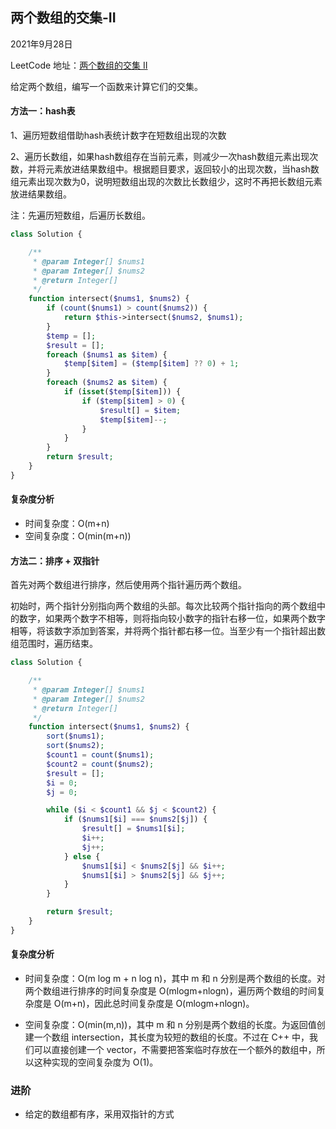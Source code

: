 ## 两个数组的交集-II



2021年9月28日

LeetCode 地址：[两个数组的交集 II](https://leetcode-cn.com/leetbook/read/top-interview-questions-easy/x2y0c2/)



给定两个数组，编写一个函数来计算它们的交集。



#### 方法一：hash表

1、遍历短数组借助hash表统计数字在短数组出现的次数

2、遍历长数组，如果hash数组存在当前元素，则减少一次hash数组元素出现次数，并将元素放进结果数组中。根据题目要求，返回较小的出现次数，当hash数组元素出现次数为0，说明短数组出现的次数比长数组少，这时不再把长数组元素放进结果数组。

注：先遍历短数组，后遍历长数组。

```php
class Solution {

    /**
     * @param Integer[] $nums1
     * @param Integer[] $nums2
     * @return Integer[]
     */
    function intersect($nums1, $nums2) {
        if (count($nums1) > count($nums2)) {
            return $this->intersect($nums2, $nums1);
        }
        $temp = [];
        $result = [];
        foreach ($nums1 as $item) {
            $temp[$item] = ($temp[$item] ?? 0) + 1;
        }
        foreach ($nums2 as $item) {
            if (isset($temp[$item])) {
                if ($temp[$item] > 0) {
                    $result[] = $item;
                    $temp[$item]--;
                }
            }
        }
        return $result;
    }
}
```



#### 复杂度分析

- 时间复杂度：O(m+n)
- 空间复杂度：O(min(m+n))



#### 方法二：排序 + 双指针

首先对两个数组进行排序，然后使用两个指针遍历两个数组。

初始时，两个指针分别指向两个数组的头部。每次比较两个指针指向的两个数组中的数字，如果两个数字不相等，则将指向较小数字的指针右移一位，如果两个数字相等，将该数字添加到答案，并将两个指针都右移一位。当至少有一个指针超出数组范围时，遍历结束。



```php
class Solution {

    /**
     * @param Integer[] $nums1
     * @param Integer[] $nums2
     * @return Integer[]
     */
    function intersect($nums1, $nums2) {
        sort($nums1);
        sort($nums2);
        $count1 = count($nums1);
        $count2 = count($nums2);
        $result = [];
        $i = 0;
        $j = 0;

        while ($i < $count1 && $j < $count2) {
            if ($nums1[$i] === $nums2[$j]) {
                $result[] = $nums1[$i];
                $i++;
                $j++;
            } else {
                $nums1[$i] < $nums2[$j] && $i++;
                $nums1[$i] > $nums2[$j] && $j++;
            }
        }

        return $result;
    }
}
```



#### 复杂度分析

- 时间复杂度：O(m log m +  n log n)，其中 m 和 n 分别是两个数组的长度。对两个数组进行排序的时间复杂度是 O(mlogm+nlogn)，遍历两个数组的时间复杂度是 O(m+n)，因此总时间复杂度是 O(mlogm+nlogn)。

- 空间复杂度：O(min(m,n))，其中 m 和 n 分别是两个数组的长度。为返回值创建一个数组 intersection，其长度为较短的数组的长度。不过在 C++ 中，我们可以直接创建一个 vector，不需要把答案临时存放在一个额外的数组中，所以这种实现的空间复杂度为 O(1)。



### 进阶

- 给定的数组都有序，采用双指针的方式